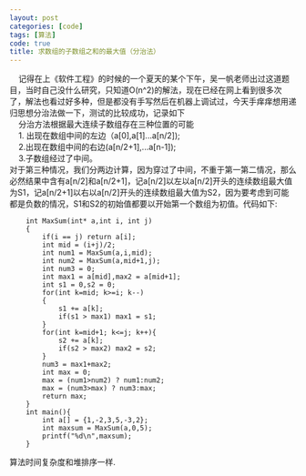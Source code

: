 ```yaml
---
layout: post
categories: [code]
tags: [算法]
code: true
title: 求数组的子数组之和的最大值（分治法）
---
```


&nbsp;&nbsp;&nbsp;&nbsp;记得在上《软件工程》的时候的一个夏天的某个下午，吴一帆老师出过这道题目，当时自己没什么研究，只知道O(n^2)的解法，现在已经在网上看到很多次了，解法也看过好多种，但是都没有手写然后在机器上调试过，今天手痒痒想用递归思想分治法做一下，测试的比较成功，记录如下  
&nbsp;&nbsp;&nbsp;&nbsp;分治方法根据最大连续子数组存在三种位置的可能    
&nbsp;&nbsp;&nbsp;&nbsp;1. 出现在数组中间的左边（a[0],a[1]...a[n/2]);  
&nbsp;&nbsp;&nbsp;&nbsp;2.出现在数组中间的右边(a[n/2+1],...a[n-1]);  
&nbsp;&nbsp;&nbsp;&nbsp;3.子数组经过了中间。  
对于第三种情况，我们分两边计算，因为穿过了中间，不重于第一第二情况，那么必然结果中含有a[n/2]和a[n/2+1]，记a[n/2]以左以a[n/2]开头的连续数组最大值为S1，记a[n/2+1]以右以a[n/2]开头的连续数组最大值为S2，因为要考虑到可能都是负数的情况，S1和S2的初始值都要以开始第一个数组为初值。代码如下:
    
		int MaxSum(int* a,int i, int j)
		{
			if(i == j) return a[i];
			int mid = (i+j)/2;
			int num1 = MaxSum(a,i,mid);
			int num2 = MaxSum(a,mid+1,j);
			int num3 = 0;
			int max1 = a[mid],max2 = a[mid+1];
			int s1 = 0,s2 = 0;
			for(int k=mid; k>=i; k--)
			{
				s1 += a[k];
				if(s1 > max1) max1 = s1;
			}
			for(int k=mid+1; k<=j; k++){
				s2 += a[k];
				if(s2 > max2) max2 = s2;
			}
			num3 = max1+max2;
			int max = 0;
			max = (num1>num2) ? num1:num2;
			max = (num3>max) ? num3:max;
			return max;
		}
		int main(){
			int a[] = {1,-2,3,5,-3,2};
			int maxsum = MaxSum(a,0,5);
			printf("%d\n",maxsum);
		} 
		
算法时间复杂度和堆排序一样.


